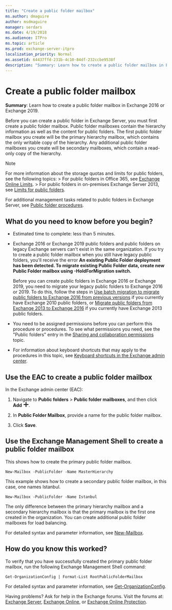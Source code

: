 ```yaml
---
title: "Create a public folder mailbox"
ms.author: dmaguire
author: msdmaguire
manager: serdars
ms.date: 4/19/2018
ms.audience: ITPro
ms.topic: article
ms.prod: exchange-server-itpro
localization_priority: Normal
ms.assetid: 64437ffd-231b-4c10-84df-232ccbe9538f
description: "Summary: Learn how to create a public folder mailbox in Exchange Server."
---
```


# Create a public folder mailbox

 **Summary**: Learn how to create a public folder mailbox in Exchange 2016 or Exchange 2019.
  
Before you can create a public folder in Exchange Server, you must first create a public folder mailbox. Public folder mailboxes contain the hierarchy information as well as the content for public folders. The first public folder mailbox you create will be the primary hierarchy mailbox, which contains the only writable copy of the hierarchy. Any additional public folder mailboxes you create will be secondary mailboxes, which contain a read-only copy of the hierarchy.
  
> [!NOTE]
>  For more information about the storage quotas and limits for public folders, see the following topics: >  For public folders in Office 365, see [Exchange Online Limits](https://go.microsoft.com/fwlink/?LinkID=391188). >  For public folders in on-premises Exchange Server 2013, see [Limits for public folders](limits.md).
  
For additional management tasks related to public folders in Exchange Server, see [Public folder procedures](procedures.md).
  
## What do you need to know before you begin?

- Estimated time to complete: less than 5 minutes.
    
- Exchange 2016 or Exchange 2019 public folders and public folders on legacy Exchange servers can't exist in the same organization. If you try to create a public folder mailbox when you still have legacy public folders, you'll receive the error **An existing Public Folder deployment has been detected. To migrate existing Public Folder data, create new Public Folder mailbox using -HoldForMigration switch.**
    
    Before you can create public folders in Exchange 2016 or Exchange 2019, you need to migrate your legacy public folders to Exchange 2016 or 2019. To do this, follow the steps in [Use batch migration to migrate public folders to Exchange 2016 from previous versions](batch-migration-from-previous-versions.md) if you currently have Exchange 2010 public folders, or [Migrate public folders from Exchange 2013 to Exchange 2016](migrate-from-exchange-2013.md) if you currently have Exchange 2013 public folders.
    
- You need to be assigned permissions before you can perform this procedure or procedures. To see what permissions you need, see the "Public folders" entry in the [Sharing and collaboration permissions](../../permissions/feature-permissions/sharing-and-collaboration-permissions.md) topic.
    
- For information about keyboard shortcuts that may apply to the procedures in this topic, see [Keyboard shortcuts in the Exchange admin center](../../about-documentation/exchange-admin-center-keyboard-shortcuts.md).
    
## Use the EAC to create a public folder mailbox

In the Exchange admin center (EAC):
  
1. Navigate to **Public folders** \> **Public folder mailboxes**, and then click **Add** ![Add icon](../../media/ITPro_EAC_AddIcon.png).
    
2. In **Public Folder Mailbox**, provide a name for the public folder mailbox.
    
3. Click **Save**.
    
## Use the Exchange Management Shell to create a public folder mailbox

This shows how to create the primary public folder mailbox.
  
```
New-Mailbox -PublicFolder -Name MasterHierarchy
```

This example shows how to create a secondary public folder mailbox, in this case, one names Istanbul.
  
```
New-Mailbox -PublicFolder -Name Istanbul 
```

The only difference between the primary hierarchy mailbox and a secondary hierarchy mailbox is that the primary mailbox is the first one created in the organization. You can create additional public folder mailboxes for load balancing.
  
For detailed syntax and parameter information, see [New-Mailbox](http://technet.microsoft.com/library/42dbb25a-0b23-4775-ae15-7af62c089565.aspx).
  
## How do you know this worked?

To verify that you have successfully created the primary public folder mailbox, run the following Exchange Management Shell command:
  
```
Get-OrganizationConfig | Format-List RootPublicFolderMailbox
```

For detailed syntax and parameter information, see [Get-OrganizationConfig](http://technet.microsoft.com/library/3e07e5cc-5066-40e7-8642-845ad080f9a9.aspx).
  
Having problems? Ask for help in the Exchange forums. Visit the forums at: [Exchange Server](https://go.microsoft.com/fwlink/p/?linkId=60612), [Exchange Online](https://go.microsoft.com/fwlink/p/?linkId=267542), or [Exchange Online Protection](https://go.microsoft.com/fwlink/p/?linkId=285351).
  

